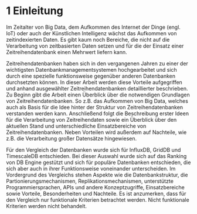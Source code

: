 # 1 Einleitung

Im Zeitalter von Big Data, dem Aufkommen des Internet der Dinge (engl. IoT) oder auch der Künstlichen Intelligenz wächst das Aufkommen von zeitindexierten Daten. 
Es gibt kaum noch Bereiche, die nicht auf die Verarbeitung von zeitbasierten Daten setzen und für die der Einsatz einer Zeitreihendatenbank einen Mehrwert liefern kann.  

Zeitreihendatenbanken haben sich in den vergangenen Jahren zu einer der wichtigsten Datenbankmanagementsystemen hochgearbeitet und sich durch eine spezielle funktionsweise gegenüber anderen Datenbanken durchsetzten können. In dieser Arbeit werden diese Vorteile aufgegriffen und anhand ausgewählter Zeitreihendatenbanken detaillierter beschrieben. Zu Beginn gibt die Arbeit einen Überblick über die notwendigen Grundlagen von Zeitreihendatenbanken. So z.B. das Aufkommen von Big Data, welches auch als Basis für die Idee hinter der Struktur von Zeitreihendatenbanken verstanden werden kann. Anschließend folgt die Beschreibung erster Ideen für die Verarbeitung von Zeitreihendaten sowie ein Überblick über den aktuellen Stand und unterschiedliche Einsatzbereiche von Zeitreihendatenbanken. Neben Vorteilen wird außerdem auf Nachteile, wie z.B. die Verarbeitung großer Datensätze hingewiesen.

Für den Vergleich der Datenbanken wurde sich für InfluxDB, GridDB und TimescaleDB entschieden. Bei dieser Auswahl wurde sich auf das Ranking von DB Engine gestützt und sich für populäre Datenbanken entschieden, die sich aber auch in ihrer Funktionsweise voneinander unterscheiden. Im Vordergrund des Vergleichs stehen Aspekte wie die Datenbankstruktur, die Partionierungsmechanismen, Replikationsmechanismen, unterstützte Programmiersprachen, APIs und andere Konzeptzugriffe, Einsatzbereiche sowie Vorteile, Besonderheiten und Nachteile. Es ist anzumerken, dass für den Vergleich nur funktionale Kriterien betrachtet werden. Nicht funktionale Kriterien werden nicht behandelt.
